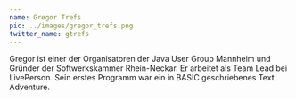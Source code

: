 ```yaml
---
name: Gregor Trefs
pic: ../images/gregor_trefs.png
twitter_name: gtrefs
---
```


Gregor ist einer der Organisatoren der Java User Group Mannheim und Gründer der Softwerkskammer Rhein-Neckar. Er
arbeitet als Team Lead bei LivePerson. Sein erstes Programm war ein in BASIC geschriebenes Text Adventure.
